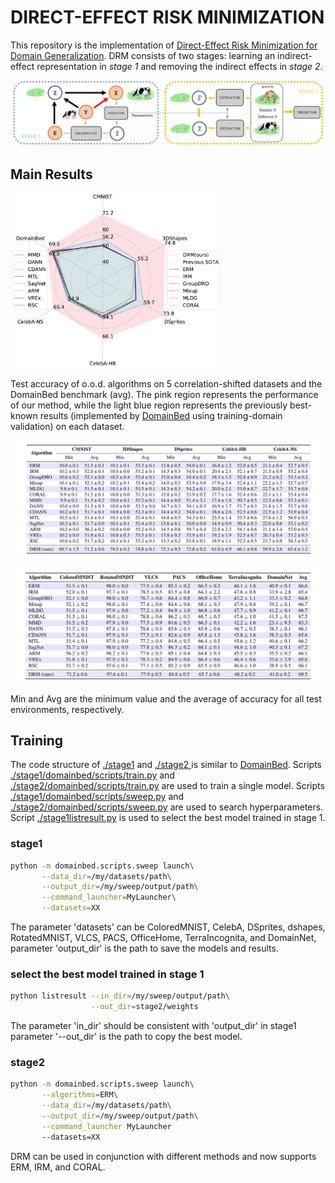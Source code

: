 # DIRECT-EFFECT RISK MINIMIZATION

This repository is the implementation of [Direct-Effect Risk Minimization for Domain Generalization](URL). DRM consists of two stages: learning an indirect-effect representation in *stage 1* and removing the indirect effects in *stage 2*.

![Two-stage approach](./fig/stage12.png)

## Main Results

<img src="./fig/radar_chart.png" alt="Results" style="zoom: 33%;" />

Test accuracy of o.o.d. algorithms on 5 correlation-shifted datasets and the DomainBed benchmark (avg). The pink region represents the performance of our method, while the light blue region represents the previously best-known results (implemented by [DomainBed](https://github.com/facebookresearch/DomainBed/) using training-domain validation) on each dataset.

![Results](./fig/R1.png)

![Results](./fig/R2.png)

Min and Avg are the minimum value and the average of accuracy for all test environments, respectively.

## Training

The code structure of [ ./stage1](./stage1) and [./stage2 ](./stage2 )is similar to [DomainBed](https://github.com/facebookresearch/DomainBed/). Scripts [./stage1/domainbed/scripts/train.py](./stage1/domainbed/scripts/train.py) and [./stage2/domainbed/scripts/train.py](./stage2/domainbed/scripts/train.py) are used to train a single model. Scripts [./stage1/domainbed/scripts/sweep.py](./stage1/domainbed/scripts/sweep.py) and [./stage2/domainbed/scripts/sweep.py](./stage2/domainbed/scripts/sweep.py) are used to search hyperparameters.  Script [./stage1listresult.py](./stage1listresult.py) is used to select the best model trained in stage 1.

### stage1

```sh
python -m domainbed.scripts.sweep launch\
       --data_dir=/my/datasets/path\
       --output_dir=/my/sweep/output/path\
       --command_launcher=MyLauncher\
       --datasets=XX
```

The parameter 'datasets' can be ColoredMNIST, CelebA, DSprites, dshapes, RotatedMNIST, VLCS, PACS, OfficeHome, TerraIncognita, and DomainNet, parameter 'output_dir' is the path to save the models and results.

### select the best model trained in stage 1

```sh
python listresult --in_dir=/my/sweep/output/path\
                  --out_dir=stage2/weights
```

The parameter 'in_dir' should be consistent with 'output_dir' in stage1 parameter '--out_dir' is the path to copy the best model.

### stage2

```sh
python -m domainbed.scripts.sweep launch\
       --algorithms=ERM\
       --data_dir=/my/datasets/path\
       --output_dir=/my/sweep/output/path\
       --command_launcher MyLauncher
       --datasets=XX
```

DRM can be used in conjunction with different methods and now supports ERM, IRM, and CORAL.
